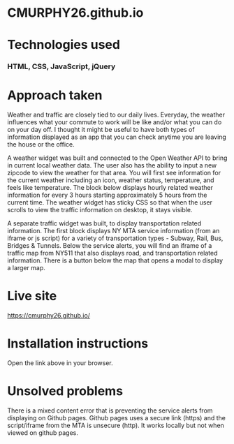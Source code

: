# CMURPHY26.github.io

# Technologies used
### HTML, CSS, JavaScript, jQuery

# Approach taken
Weather and traffic are closely tied to our daily lives. Everyday, the weather influences what your commute to work will be like and/or what you can do on your day off. I thought it might be useful to have both types of information displayed as an app that you can check anytime you are leaving the house or the office.

A weather widget was built and connected to the Open Weather API to bring in current local weather data. The user also has the ability to input a new zipcode to view the weather for that area. You will first see information for the current weather including an icon, weather status, temperature, and feels like temperature. The block below displays hourly related weather information for every 3 hours starting approximately 5 hours from the current time. The weather widget has sticky CSS so that when the user scrolls to view the traffic information on desktop, it stays visible.

A separate traffic widget was built, to display transportation related information. The first block displays NY MTA service information (from an iframe or js script) for a variety of transportation types - Subway, Rail, Bus, Bridges & Tunnels. Below the service alerts, you will find an iframe of a traffic map from NY511 that also displays road, and transportation related information. There is a button below the map that opens a modal to display a larger map.

# Live site
https://cmurphy26.github.io/

# Installation instructions
Open the link above in your browser.

# Unsolved problems
There is a mixed content error that is preventing the service alerts from displaying on Github pages. Github pages uses a secure link (https) and the script/iframe from the MTA is unsecure (http). It works locally but not when viewed on github pages.